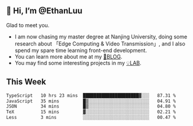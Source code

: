 ## 👋 Hi, I’m @EthanLuu

Glad to meet you.

- I am now chasing my master degree at Nanjing University, doing some research about 「Edge Computing & Video Transmission」, and I also spend my spare time learning front-end development.
- You can learn more about me at my [📝BLOG](https://blog.ethanloo.cn).
- You may find some interesting projects in my [💡LAB](https://lab.ethanloo.cn).

## This Week
<!--START_SECTION:waka-->

```txt
TypeScript   10 hrs 23 mins  █████████████████████▓░░░   87.31 %
JavaScript   35 mins         █▒░░░░░░░░░░░░░░░░░░░░░░░   04.91 %
JSON         34 mins         █▒░░░░░░░░░░░░░░░░░░░░░░░   04.80 %
TeX          15 mins         ▓░░░░░░░░░░░░░░░░░░░░░░░░   02.21 %
Less         3 mins          ░░░░░░░░░░░░░░░░░░░░░░░░░   00.47 %
```

<!--END_SECTION:waka-->
